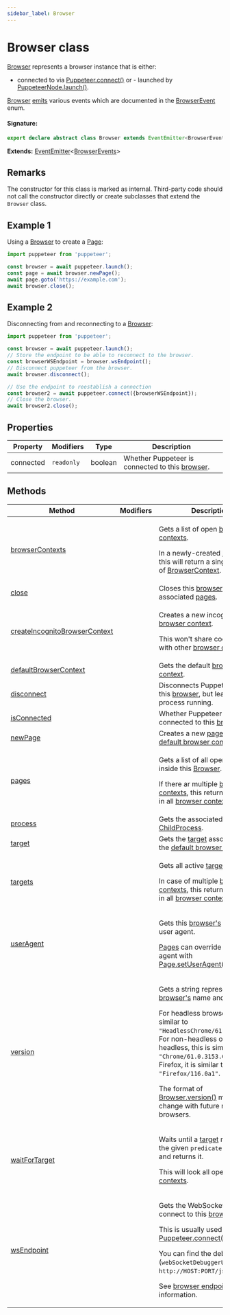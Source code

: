 ```yaml
---
sidebar_label: Browser
---
```


# Browser class

[Browser](./puppeteer.browser.md) represents a browser instance that is either:

- connected to via [Puppeteer.connect()](./puppeteer.puppeteer.connect.md) or - launched by [PuppeteerNode.launch()](./puppeteer.puppeteernode.launch.md).

[Browser](./puppeteer.browser.md) [emits](./puppeteer.eventemitter.md) various events which are documented in the [BrowserEvent](./puppeteer.browserevent.md) enum.

#### Signature:

```typescript
export declare abstract class Browser extends EventEmitter<BrowserEvents>
```

**Extends:** [EventEmitter](./puppeteer.eventemitter.md)&lt;[BrowserEvents](./puppeteer.browserevents.md)&gt;

## Remarks

The constructor for this class is marked as internal. Third-party code should not call the constructor directly or create subclasses that extend the `Browser` class.

## Example 1

Using a [Browser](./puppeteer.browser.md) to create a [Page](./puppeteer.page.md):

```ts
import puppeteer from 'puppeteer';

const browser = await puppeteer.launch();
const page = await browser.newPage();
await page.goto('https://example.com');
await browser.close();
```

## Example 2

Disconnecting from and reconnecting to a [Browser](./puppeteer.browser.md):

```ts
import puppeteer from 'puppeteer';

const browser = await puppeteer.launch();
// Store the endpoint to be able to reconnect to the browser.
const browserWSEndpoint = browser.wsEndpoint();
// Disconnect puppeteer from the browser.
await browser.disconnect();

// Use the endpoint to reestablish a connection
const browser2 = await puppeteer.connect({browserWSEndpoint});
// Close the browser.
await browser2.close();
```

## Properties

| Property  | Modifiers             | Type    | Description                                                               |
| --------- | --------------------- | ------- | ------------------------------------------------------------------------- |
| connected | <code>readonly</code> | boolean | Whether Puppeteer is connected to this [browser](./puppeteer.browser.md). |

## Methods

| Method                                                                                | Modifiers | Description                                                                                                                                                                                                                                                                                                                                                                                                                                                                                       |
| ------------------------------------------------------------------------------------- | --------- | ------------------------------------------------------------------------------------------------------------------------------------------------------------------------------------------------------------------------------------------------------------------------------------------------------------------------------------------------------------------------------------------------------------------------------------------------------------------------------------------------- |
| [browserContexts](./puppeteer.browser.browsercontexts.md)                             |           | <p>Gets a list of open [browser contexts](./puppeteer.browsercontext.md).</p><p>In a newly-created [browser](./puppeteer.browser.md), this will return a single instance of [BrowserContext](./puppeteer.browsercontext.md).</p>                                                                                                                                                                                                                                                                  |
| [close](./puppeteer.browser.close.md)                                                 |           | Closes this [browser](./puppeteer.browser.md) and all associated [pages](./puppeteer.page.md).                                                                                                                                                                                                                                                                                                                                                                                                    |
| [createIncognitoBrowserContext](./puppeteer.browser.createincognitobrowsercontext.md) |           | <p>Creates a new incognito [browser context](./puppeteer.browsercontext.md).</p><p>This won't share cookies/cache with other [browser contexts](./puppeteer.browsercontext.md).</p>                                                                                                                                                                                                                                                                                                               |
| [defaultBrowserContext](./puppeteer.browser.defaultbrowsercontext.md)                 |           | Gets the default [browser context](./puppeteer.browsercontext.md).                                                                                                                                                                                                                                                                                                                                                                                                                                |
| [disconnect](./puppeteer.browser.disconnect.md)                                       |           | Disconnects Puppeteer from this [browser](./puppeteer.browser.md), but leaves the process running.                                                                                                                                                                                                                                                                                                                                                                                                |
| [isConnected](./puppeteer.browser.isconnected.md)                                     |           | Whether Puppeteer is connected to this [browser](./puppeteer.browser.md).                                                                                                                                                                                                                                                                                                                                                                                                                         |
| [newPage](./puppeteer.browser.newpage.md)                                             |           | Creates a new [page](./puppeteer.page.md) in the [default browser context](./puppeteer.browser.defaultbrowsercontext.md).                                                                                                                                                                                                                                                                                                                                                                         |
| [pages](./puppeteer.browser.pages.md)                                                 |           | <p>Gets a list of all open [pages](./puppeteer.page.md) inside this [Browser](./puppeteer.browser.md).</p><p>If there ar multiple [browser contexts](./puppeteer.browsercontext.md), this returns all [pages](./puppeteer.page.md) in all [browser contexts](./puppeteer.browsercontext.md).</p>                                                                                                                                                                                                  |
| [process](./puppeteer.browser.process.md)                                             |           | Gets the associated [ChildProcess](https://nodejs.org/api/child_process.html#class-childprocess).                                                                                                                                                                                                                                                                                                                                                                                                 |
| [target](./puppeteer.browser.target.md)                                               |           | Gets the [target](./puppeteer.target.md) associated with the [default browser context](./puppeteer.browser.defaultbrowsercontext.md)).                                                                                                                                                                                                                                                                                                                                                            |
| [targets](./puppeteer.browser.targets.md)                                             |           | <p>Gets all active [targets](./puppeteer.target.md).</p><p>In case of multiple [browser contexts](./puppeteer.browsercontext.md), this returns all [targets](./puppeteer.target.md) in all [browser contexts](./puppeteer.browsercontext.md).</p>                                                                                                                                                                                                                                                 |
| [userAgent](./puppeteer.browser.useragent.md)                                         |           | <p>Gets this [browser's](./puppeteer.browser.md) original user agent.</p><p>[Pages](./puppeteer.page.md) can override the user agent with [Page.setUserAgent()](./puppeteer.page.setuseragent.md).</p>                                                                                                                                                                                                                                                                                            |
| [version](./puppeteer.browser.version.md)                                             |           | <p>Gets a string representing this [browser's](./puppeteer.browser.md) name and version.</p><p>For headless browser, this is similar to <code>&quot;HeadlessChrome/61.0.3153.0&quot;</code>. For non-headless or new-headless, this is similar to <code>&quot;Chrome/61.0.3153.0&quot;</code>. For Firefox, it is similar to <code>&quot;Firefox/116.0a1&quot;</code>.</p><p>The format of [Browser.version()](./puppeteer.browser.version.md) might change with future releases of browsers.</p> |
| [waitForTarget](./puppeteer.browser.waitfortarget.md)                                 |           | <p>Waits until a [target](./puppeteer.target.md) matching the given <code>predicate</code> appears and returns it.</p><p>This will look all open [browser contexts](./puppeteer.browsercontext.md).</p>                                                                                                                                                                                                                                                                                           |
| [wsEndpoint](./puppeteer.browser.wsendpoint.md)                                       |           | <p>Gets the WebSocket URL to connect to this [browser](./puppeteer.browser.md).</p><p>This is usually used with [Puppeteer.connect()](./puppeteer.puppeteer.connect.md).</p><p>You can find the debugger URL (<code>webSocketDebuggerUrl</code>) from <code>http://HOST:PORT/json/version</code>.</p><p>See [browser endpoint](https://chromedevtools.github.io/devtools-protocol/#how-do-i-access-the-browser-target) for more information.</p>                                                  |
